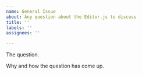 ```yaml
---
name: General Issue
about: Any question about the Editor.js to discuss
title: ''
labels: ''
assignees: ''

---
```


The question.

Why and how the question has come up.

<!--
🤫 If you like Editor.js, please consider supporting us via OpenCollective:
https://opencollective.com/editorjs
-->
